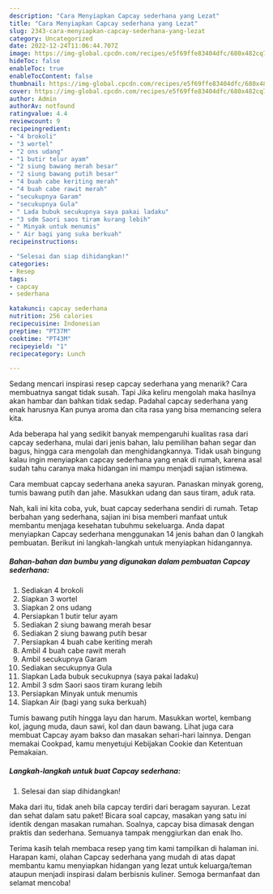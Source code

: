 ```yaml
---
description: "Cara Menyiapkan Capcay sederhana yang Lezat"
title: "Cara Menyiapkan Capcay sederhana yang Lezat"
slug: 2343-cara-menyiapkan-capcay-sederhana-yang-lezat
category: Uncategorized
date: 2022-12-24T11:06:44.707Z
image: https://img-global.cpcdn.com/recipes/e5f69ffe83404dfc/680x482cq70/capcay-sederhana-foto-resep-utama.jpg
hideToc: false
enableToc: true
enableTocContent: false
thumbnail: https://img-global.cpcdn.com/recipes/e5f69ffe83404dfc/680x482cq70/capcay-sederhana-foto-resep-utama.jpg
cover: https://img-global.cpcdn.com/recipes/e5f69ffe83404dfc/680x482cq70/capcay-sederhana-foto-resep-utama.jpg
author: Admin
authorAv: notfound
ratingvalue: 4.4
reviewcount: 9
recipeingredient:
- "4 brokoli"
- "3 wortel"
- "2 ons udang"
- "1 butir telur ayam"
- "2 siung bawang merah besar"
- "2 siung bawang putih besar"
- "4 buah cabe keriting merah"
- "4 buah cabe rawit merah"
- "secukupnya Garam"
- "secukupnya Gula"
- " Lada bubuk secukupnya saya pakai ladaku"
- "3 sdm Saori saos tiram kurang lebih"
- " Minyak untuk menumis"
- " Air bagi yang suka berkuah"
recipeinstructions:

- "Selesai dan siap dihidangkan!"
categories:
- Resep
tags:
- capcay
- sederhana

katakunci: capcay sederhana 
nutrition: 256 calories
recipecuisine: Indonesian
preptime: "PT37M"
cooktime: "PT43M"
recipeyield: "1"
recipecategory: Lunch

---
```



Sedang mencari inspirasi resep capcay sederhana yang menarik? Cara membuatnya sangat tidak susah. Tapi Jika keliru mengolah maka hasilnya akan hambar dan bahkan tidak sedap. Padahal capcay sederhana yang enak harusnya Kan punya aroma dan cita rasa yang bisa memancing selera kita.


Ada beberapa hal yang sedikit banyak mempengaruhi kualitas rasa dari capcay sederhana, mulai dari jenis bahan, lalu pemilihan bahan segar dan bagus, hingga cara mengolah dan menghidangkannya. Tidak usah bingung kalau ingin menyiapkan capcay sederhana yang enak di rumah, karena asal sudah tahu caranya maka hidangan ini mampu menjadi sajian istimewa.

Cara membuat capcay sederhana aneka sayuran. Panaskan minyak goreng, tumis bawang putih dan jahe. Masukkan udang dan saus tiram, aduk rata.


Nah, kali ini kita coba, yuk, buat capcay sederhana sendiri di rumah. Tetap berbahan yang sederhana, sajian ini bisa memberi manfaat untuk membantu menjaga kesehatan tubuhmu sekeluarga. Anda dapat menyiapkan Capcay sederhana menggunakan 14 jenis bahan dan 0 langkah pembuatan. Berikut ini langkah-langkah untuk menyiapkan hidangannya.

<!--inarticleads1-->

##### Bahan-bahan dan bumbu yang digunakan dalam pembuatan Capcay sederhana:

1. Sediakan 4 brokoli
1. Siapkan 3 wortel
1. Siapkan 2 ons udang
1. Persiapkan 1 butir telur ayam
1. Sediakan 2 siung bawang merah besar
1. Sediakan 2 siung bawang putih besar
1. Persiapkan 4 buah cabe keriting merah
1. Ambil 4 buah cabe rawit merah
1. Ambil secukupnya Garam
1. Sediakan secukupnya Gula
1. Siapkan  Lada bubuk secukupnya (saya pakai ladaku)
1. Ambil 3 sdm Saori saos tiram kurang lebih
1. Persiapkan  Minyak untuk menumis
1. Siapkan  Air (bagi yang suka berkuah)


Tumis bawang putih hingga layu dan harum. Masukkan wortel, kembang kol, jagung muda, daun sawi, kol dan daun bawang. Lihat juga cara membuat Capcay ayam bakso dan masakan sehari-hari lainnya. Dengan memakai Cookpad, kamu menyetujui Kebijakan Cookie dan Ketentuan Pemakaian. 

<!--inarticleads2-->

##### Langkah-langkah untuk buat Capcay sederhana:


1. Selesai dan siap dihidangkan!

Maka dari itu, tidak aneh bila capcay terdiri dari beragam sayuran. Lezat dan sehat dalam satu paket! Bicara soal capcay, masakan yang satu ini identik dengan masakan rumahan. Soalnya, capcay bisa dimasak dengan praktis dan sederhana. Semuanya tampak menggiurkan dan enak lho. 

Terima kasih telah membaca resep yang tim kami tampilkan di halaman ini. Harapan kami, olahan Capcay sederhana yang mudah di atas dapat membantu kamu menyiapkan hidangan yang lezat untuk keluarga/teman ataupun menjadi inspirasi dalam berbisnis kuliner. Semoga bermanfaat dan selamat mencoba!
